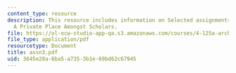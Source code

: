 ```yaml
---
content_type: resource
description: This resource includes information on Selected assignments from the class
  A Private Place Amongst Scholars.
file: https://ol-ocw-studio-app-qa.s3.amazonaws.com/courses/4-125a-architecture-studio-building-in-landscapes-fall-2005/3645e28a6ba5a7353b1e69bd62c67945_assn3.pdf
file_type: application/pdf
resourcetype: Document
title: assn3.pdf
uid: 3645e28a-6ba5-a735-3b1e-69bd62c67945
---
```

